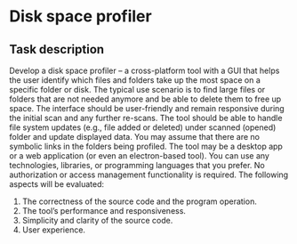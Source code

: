 # Disk space profiler

## Task description

Develop a disk space profiler – a cross-platform tool with a GUI that
helps the user identify which files and folders take up the most space
on a specific folder or disk.
The typical use scenario is to find large files or folders that are not
needed anymore and be able to delete them to free up space.
The interface should be user-friendly and remain responsive during
the initial scan and any further re-scans.
The tool should be able to handle file system updates (e.g., file added
or deleted) under scanned (opened) folder and update displayed data.
You may assume that there are no symbolic links in the folders being
profiled.
The tool may be a desktop app or a web application (or even an
electron-based tool).
You can use any technologies, libraries, or programming languages
that you prefer.
No authorization or access management functionality is required.
The following aspects will be evaluated:
1. The correctness of the source code and the program operation.
2. The tool’s performance and responsiveness.
3. Simplicity and clarity of the source code.
4. User experience.
